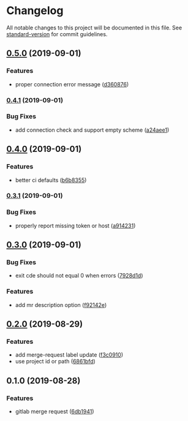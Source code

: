 # Changelog

All notable changes to this project will be documented in this file. See [standard-version](https://github.com/conventional-changelog/standard-version) for commit guidelines.

## [0.5.0](https://github.com/stasson/glit/compare/v0.4.1...v0.5.0) (2019-09-01)


### Features

* proper connection error message ([d360876](https://github.com/stasson/glit/commit/d360876))



### [0.4.1](https://github.com/stasson/glit/compare/v0.4.0...v0.4.1) (2019-09-01)


### Bug Fixes

* add connection check and support empty scheme ([a24aee1](https://github.com/stasson/glit/commit/a24aee1))



## [0.4.0](https://github.com/stasson/glit/compare/v0.3.1...v0.4.0) (2019-09-01)


### Features

* better ci defaults ([b6b8355](https://github.com/stasson/glit/commit/b6b8355))



### [0.3.1](https://github.com/stasson/glit/compare/v0.3.0...v0.3.1) (2019-09-01)


### Bug Fixes

* properly report missing token or host ([a914231](https://github.com/stasson/glit/commit/a914231))



## [0.3.0](https://github.com/stasson/glit/compare/v0.2.0...v0.3.0) (2019-09-01)


### Bug Fixes

* exit cde should not equal 0 when errors ([7928d1d](https://github.com/stasson/glit/commit/7928d1d))


### Features

* add mr description option ([f92142e](https://github.com/stasson/glit/commit/f92142e))



## [0.2.0](https://github.com/stasson/glit/compare/v0.1.0...v0.2.0) (2019-08-29)


### Features

* add merge-request label update ([f3c0910](https://github.com/stasson/glit/commit/f3c0910))
* use project id or path ([6861bfd](https://github.com/stasson/glit/commit/6861bfd))



## 0.1.0 (2019-08-28)


### Features

* gitlab merge request ([6db1941](https://github.com/stasson/glit/commit/6db1941))
